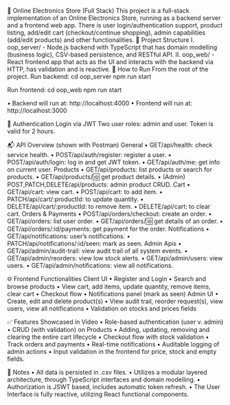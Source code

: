 🛒 Online Electronics Store (Full Stack)
This project is a full-stack implementation of an Online Electronics Store, running as a backend server and a frontend web app. There is user login/authentication support, product listing, add/edit cart (checkout/continue shopping), admin capabilities (add/edit products) and other functionalities.
📁 Project Structure
I.	oop_server/ - Node.js backend with TypeScript that has domain modelling (business logic), CSV-based persistence, and RESTful API.
II.	oop_web/ - React frontend app that acts as the UI and interacts with the backend via HTTP, has validation and is reactive.
🚀 How to Run
From the root of the project.
Run backend:
cd oop_server
npm run start
 
Run frontend:
cd oop_web
npm run start
 
•	Backend will run at: http://localhost:4000
•	Frontend will run at: http://localhost:3000

🔑 Authentication
Login via JWT
Two user roles: admin and user.
Token is valid for 2 hours.

📬 API Overview (shown with Postman)
General
•	GET/api/health: check service health.
•	POST/api/auth/register: register a user.
•	POST/api/auth/login: log in and get JWT token.
•	GET/api/auth/me: get info on current user.
Products
•	GET/api/products: list products or search for products.
•	GET/api/products/:id: get product details.
•	(Admin) POST,PATCH,DELETE/api/products: admin product CRUD.
Cart
•	GET/api/cart: view cart.
•	POST/api/cart: to add item.
•	PATCH/api/cart/:productId: to update quantity.
•	DELETE/api/cart/:productId: to remove item.
•	DELETE/api/cart: to clear cart.
Orders & Payments
•	POST/api/orders/checkout: create an order.
•	GET/api/orders: list user order.
•	GET/api/orders/:id: get details of an order.
•	GET/api/orders/:id/payments: get payment for the order.
Notifications
•	GET/api/notifications: user’s notifications.
•	PATCH/api/notifications/:id/seen: mark as seen.
Admin Apis
•	GET/api/admin/audit-trail: view audit trail of all system events.
•	GET/api/admin/reorders: view low stock alerts.
•	GET/api/admin/users: view users.
•	GET/api/admin/notifications: view all notifications.

🌐 Frontend Functionalities
Client UI
•	Register and Login
•	Search and browse products
•	View cart, add items, update quantity, remove items, clear cart
•	Checkout flow
•	Notifications panel (mark as seen)
Admin UI
•	Create, edit and delete product(s)
•	View audit trail, reorder request(s), view users, view all notifications
•	Validation on stocks and prices fields

✅ Features Showcased in Video
•	Role-based authentication (user v. admin)
•	CRUD (with validation) on Products
•	Adding, updating, removing and clearing the entire cart lifecycle
•	Checkout flow with stock validation
•	Track orders and payments
•	Real-time notifications
•	Auditable logging of admin actions
•	Input validation in the frontend for price, stock and empty fields.

📝 Notes
•	All data is persisted in .csv files.
•	Utilizes a modular layered architecture, through TypeScript interfaces and domain modelling.
•	Authorization is JSWT based, includes automatic token refresh.
•	The User Interface is fully reactive, utilizing React functional components.
